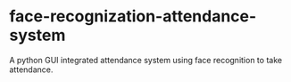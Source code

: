 # face-recognization-attendance-system
A python GUI integrated attendance system using face recognition to take attendance.
